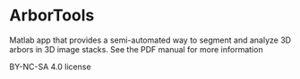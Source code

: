 # ArborTools
Matlab app that provides a semi-automated way to segment and analyze 3D arbors in 3D image stacks.
See the PDF manual for more information

BY-NC-SA 4.0 license
